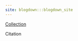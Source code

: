 ```yaml
---
site: blogdown:::blogdown_site
---
```





[Collection](/visualization/)

Citation

```{bibtex}
```
